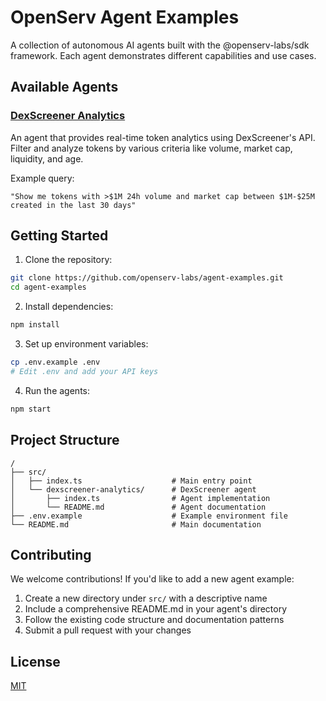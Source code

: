 # OpenServ Agent Examples

A collection of autonomous AI agents built with the @openserv-labs/sdk framework. Each agent demonstrates different capabilities and use cases.

## Available Agents

### [DexScreener Analytics](src/dexscreener-analytics)

An agent that provides real-time token analytics using DexScreener's API. Filter and analyze tokens by various criteria like volume, market cap, liquidity, and age.

Example query:

```
"Show me tokens with >$1M 24h volume and market cap between $1M-$25M created in the last 30 days"
```

## Getting Started

1. Clone the repository:

```bash
git clone https://github.com/openserv-labs/agent-examples.git
cd agent-examples
```

2. Install dependencies:

```bash
npm install
```

3. Set up environment variables:

```bash
cp .env.example .env
# Edit .env and add your API keys
```

4. Run the agents:

```bash
npm start
```

## Project Structure

```
/
├── src/
│   ├── index.ts                    # Main entry point
│   └── dexscreener-analytics/      # DexScreener agent
│       ├── index.ts                # Agent implementation
│       └── README.md               # Agent documentation
├── .env.example                    # Example environment file
└── README.md                       # Main documentation
```

## Contributing

We welcome contributions! If you'd like to add a new agent example:

1. Create a new directory under `src/` with a descriptive name
2. Include a comprehensive README.md in your agent's directory
3. Follow the existing code structure and documentation patterns
4. Submit a pull request with your changes

## License

[MIT](https://choosealicense.com/licenses/mit/)